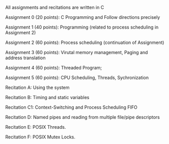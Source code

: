 All assignments and recitations are written in C

Assignment 0 (20 points): C Programming and Follow directions precisely

Assignment 1 (40 points): Programming (related to process scheduling in Assignment 2)

Assignment 2 (60 points): Process scheduling (continuation of Assignment)

Assignment 3 (60 points): Virutal memory management, Paging and address translation

Assignment 4 (60 points): Threaded Program;

Assignment 5 (60 points): CPU Scheduling, Threads, Sychronization

Recitation A: Using the system

Recitation B: Timing and static variables

Recitation C1: Context-Switching and Process Scheduling FIFO

Recitation D: Named pipes and reading from multiple file/pipe descriptors

Recitation E: POSIX Threads.

Recitation F: POSIX Mutex Locks.
